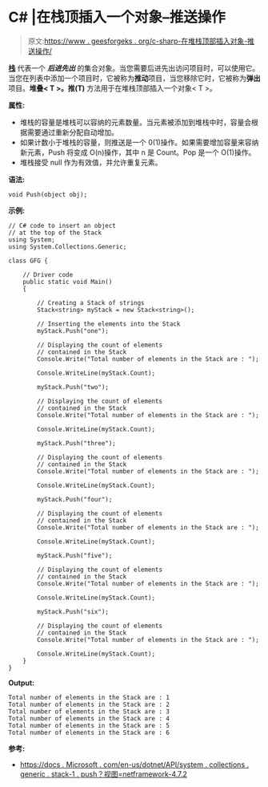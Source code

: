 # C# |在栈顶插入一个对象–推送操作

> 原文:[https://www . geesforgeks . org/c-sharp-在堆栈顶部插入对象-推送操作/](https://www.geeksforgeeks.org/c-sharp-insert-an-object-at-the-top-of-the-stack-push-operation/)

**[栈](https://www.geeksforgeeks.org/stack-data-structure/)** 代表一个 ***后进先出*** 的集合对象。当您需要后进先出访问项目时，可以使用它。当您在列表中添加一个项目时，它被称为**推动**项目，当您移除它时，它被称为**弹出**项目。**堆叠< T >。推(T)** 方法用于在堆栈顶部插入一个对象< T >。

**属性:**

*   堆栈<t>的容量是堆栈<t>可以容纳的元素数量。当元素被添加到堆栈<t>中时，容量会根据需要通过重新分配自动增加。</t></t></t>
*   如果计数小于堆栈的容量，则推送是一个 0(1)操作。如果需要增加容量来容纳新元素，Push 将变成 O(n)操作，其中 n 是 Count。Pop 是一个 O(1)操作。
*   堆栈<t>接受 null 作为有效值，并允许重复元素。</t>

**语法:**

```
void Push(object obj);

```

**示例:**

```
// C# code to insert an object
// at the top of the Stack
using System;
using System.Collections.Generic;

class GFG {

    // Driver code
    public static void Main()
    {

        // Creating a Stack of strings
        Stack<string> myStack = new Stack<string>();

        // Inserting the elements into the Stack
        myStack.Push("one");

        // Displaying the count of elements
        // contained in the Stack
        Console.Write("Total number of elements in the Stack are : ");

        Console.WriteLine(myStack.Count);

        myStack.Push("two");

        // Displaying the count of elements
        // contained in the Stack
        Console.Write("Total number of elements in the Stack are : ");

        Console.WriteLine(myStack.Count);

        myStack.Push("three");

        // Displaying the count of elements
        // contained in the Stack
        Console.Write("Total number of elements in the Stack are : ");

        Console.WriteLine(myStack.Count);

        myStack.Push("four");

        // Displaying the count of elements
        // contained in the Stack
        Console.Write("Total number of elements in the Stack are : ");

        Console.WriteLine(myStack.Count);

        myStack.Push("five");

        // Displaying the count of elements
        // contained in the Stack
        Console.Write("Total number of elements in the Stack are : ");

        Console.WriteLine(myStack.Count);

        myStack.Push("six");

        // Displaying the count of elements
        // contained in the Stack
        Console.Write("Total number of elements in the Stack are : ");

        Console.WriteLine(myStack.Count);
    }
}
```

**Output:**

```
Total number of elements in the Stack are : 1
Total number of elements in the Stack are : 2
Total number of elements in the Stack are : 3
Total number of elements in the Stack are : 4
Total number of elements in the Stack are : 5
Total number of elements in the Stack are : 6

```

**参考:**

*   [https://docs . Microsoft . com/en-us/dotnet/API/system . collections . generic . stack-1 . push？视图=netframework-4.7.2](https://docs.microsoft.com/en-us/dotnet/api/system.collections.generic.stack-1.push?view=netframework-4.7.2)